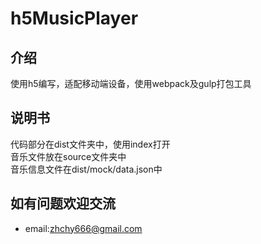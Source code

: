 # h5MusicPlayer
## 介绍
使用h5编写，适配移动端设备，使用webpack及gulp打包工具
## 说明书
代码部分在dist文件夹中，使用index打开  
音乐文件放在source文件夹中  
音乐信息文件在dist/mock/data.json中
## 如有问题欢迎交流
* email:zhchy666@gmail.com
